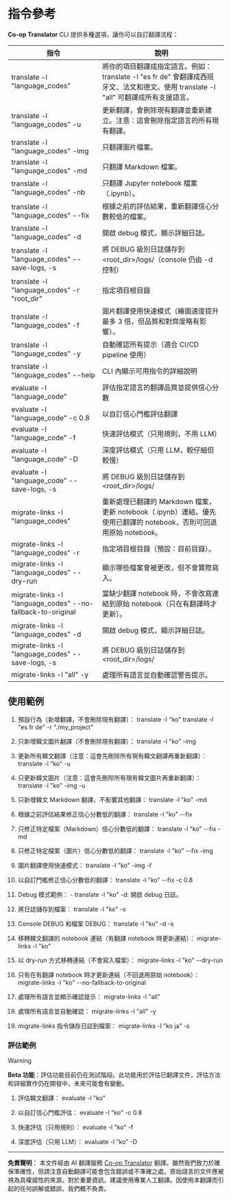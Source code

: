 <!--
CO_OP_TRANSLATOR_METADATA:
{
  "original_hash": "a6cddf5e9648ef0bba0de7eb07e74cf1",
  "translation_date": "2025-10-15T02:32:12+00:00",
  "source_file": "getting_started/command-reference.md",
  "language_code": "hk"
}
-->
# 指令參考

**Co-op Translator** CLI 提供多種選項，讓你可以自訂翻譯流程：

指令                                       | 說明
--------------------------------------------|-------------------------------------------------------------------------------------------------------------------------------------------------------------------------------------------------------
translate -l "language_codes"               | 將你的項目翻譯成指定語言。例如：translate -l "es fr de" 會翻譯成西班牙文、法文和德文。使用 translate -l "all" 可翻譯成所有支援語言。
translate -l "language_codes" -u            | 更新翻譯，會刪除現有翻譯並重新建立。注意：這會刪除指定語言的所有現有翻譯。
translate -l "language_codes" -img          | 只翻譯圖片檔案。
translate -l "language_codes" -md           | 只翻譯 Markdown 檔案。
translate -l "language_codes" -nb           | 只翻譯 Jupyter notebook 檔案（.ipynb）。
translate -l "language_codes" --fix         | 根據之前的評估結果，重新翻譯信心分數較低的檔案。
translate -l "language_codes" -d            | 開啟 debug 模式，顯示詳細日誌。
translate -l "language_codes" --save-logs, -s | 將 DEBUG 級別日誌儲存到 <root_dir>/logs/（console 仍由 -d 控制）
translate -l "language_codes" -r "root_dir" | 指定項目根目錄
translate -l "language_codes" -f            | 圖片翻譯使用快速模式（繪圖速度提升最多 3 倍，但品質和對齊度略有影響）。
translate -l "language_codes" -y            | 自動確認所有提示（適合 CI/CD pipeline 使用）
translate -l "language_codes" --help        | CLI 內顯示可用指令的詳細說明
evaluate -l "language_code"                 | 評估指定語言的翻譯品質並提供信心分數
evaluate -l "language_code" -c 0.8          | 以自訂信心門檻評估翻譯
evaluate -l "language_code" -f              | 快速評估模式（只用規則，不用 LLM）
evaluate -l "language_code" -D              | 深度評估模式（只用 LLM，較仔細但較慢）
evaluate -l "language_code" --save-logs, -s | 將 DEBUG 級別日誌儲存到 <root_dir>/logs/
migrate-links -l "language_codes"           | 重新處理已翻譯的 Markdown 檔案，更新 notebook（.ipynb）連結。優先使用已翻譯的 notebook，否則可回退用原始 notebook。
migrate-links -l "language_codes" -r        | 指定項目根目錄（預設：目前目錄）。
migrate-links -l "language_codes" --dry-run | 顯示哪些檔案會被更改，但不會實際寫入。
migrate-links -l "language_codes" --no-fallback-to-original | 當缺少翻譯 notebook 時，不會改寫連結到原始 notebook（只在有翻譯時才更新）。
migrate-links -l "language_codes" -d        | 開啟 debug 模式，顯示詳細日誌。
migrate-links -l "language_codes" --save-logs, -s | 將 DEBUG 級別日誌儲存到 <root_dir>/logs/
migrate-links -l "all" -y                   | 處理所有語言並自動確認警告提示。

## 使用範例

  1. 預設行為（新增翻譯，不會刪除現有翻譯）：   translate -l "ko"    translate -l "es fr de" -r "./my_project"

  2. 只新增韓文圖片翻譯（不會刪除現有翻譯）：    translate -l "ko" -img

  3. 更新所有韓文翻譯（注意：這會先刪除所有現有韓文翻譯再重新翻譯）：    translate -l "ko" -u

  4. 只更新韓文圖片（注意：這會先刪除所有現有韓文圖片再重新翻譯）：    translate -l "ko" -img -u

  5. 只新增韓文 Markdown 翻譯，不影響其他翻譯：    translate -l "ko" -md

  6. 根據之前評估結果修正信心分數低的翻譯： translate -l "ko" --fix

  7. 只修正特定檔案（Markdown）信心分數低的翻譯： translate -l "ko" --fix -md

  8. 只修正特定檔案（圖片）信心分數低的翻譯： translate -l "ko" --fix -img

  9. 圖片翻譯使用快速模式：    translate -l "ko" -img -f

  10. 以自訂門檻修正信心分數低的翻譯： translate -l "ko" --fix -c 0.8

  11. Debug 模式範例： - translate -l "ko" -d: 開啟 debug 日誌。
  12. 將日誌儲存到檔案： translate -l "ko" -s
  13. Console DEBUG 和檔案 DEBUG： translate -l "ko" -d -s

  14. 移轉韓文翻譯的 notebook 連結（有翻譯 notebook 時更新連結）：    migrate-links -l "ko"

  15. 以 dry-run 方式移轉連結（不會寫入檔案）：    migrate-links -l "ko" --dry-run

  16. 只有在有翻譯 notebook 時才更新連結（不回退用原始 notebook）：    migrate-links -l "ko" --no-fallback-to-original

  17. 處理所有語言並顯示確認提示：    migrate-links -l "all"

  18. 處理所有語言並自動確認：    migrate-links -l "all" -y
  19. migrate-links 指令儲存日誌到檔案：    migrate-links -l "ko ja" -s

### 評估範例

> [!WARNING]  
> **Beta 功能**：評估功能目前仍在測試階段。此功能用於評估已翻譯文件，評估方法和詳細實作仍在開發中，未來可能會有變動。

  1. 評估韓文翻譯： evaluate -l "ko"

  2. 以自訂信心門檻評估： evaluate -l "ko" -c 0.8

  3. 快速評估（只用規則）： evaluate -l "ko" -f

  4. 深度評估（只用 LLM）： evaluate -l "ko" -D

---

**免責聲明**：
本文件經由 AI 翻譯服務 [Co-op Translator](https://github.com/Azure/co-op-translator) 翻譯。雖然我們致力於確保準確性，但請注意自動翻譯可能會包含錯誤或不準確之處。原始語言的文件應被視為具權威性的來源。對於重要資訊，建議使用專業人工翻譯。因使用本翻譯而引起的任何誤解或錯誤，我們概不負責。